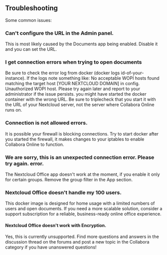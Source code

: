 
## Troubleshooting

Some common issues:

### Can't configure the URL in the Admin panel.

This is most likely caused by the Documents app being enabled. Disable it and you can set the URL.

### I get connection errors when trying to open documents


Be sure to check the error log from docker (docker logs id-of-your-instance). If the logs note something like:
No acceptable WOPI hosts found matching the target host [YOUR NEXTCLOUD DOMAIN] in config.
Unauthorized WOPI host. Please try again later and report to your administrator if the issue persists.
you might have started the docker container with the wrong URL. Be sure to triplecheck that you start it with the URL of your Nextcloud server, not the server where Collabora Online runs on.

### Connection is not allowed errors.

It is possible your firewall is blocking connections. Try to start docker after you started the firewall, it makes changes to your iptables to enable Collabora Online to function.

### We are sorry, this is an unexpected connection error. Please try again. error.

The Nextcloud Office app doesn't work at the moment, if you enable it only for certain groups. Remove the group filter in the App section.

### Nextcloud Office doesn't handle my 100 users.

This docker image is designed for home usage with a limited numbers of users and open documents. If you need a more scalable solution, consider a support subscription for a reliable, business-ready online office experience.

#### Nextcloud Office doesn't work with Encryption.

Yes, this is currently unsupported. Find more questions and answers in the discussion thread on the forums and post a new topic in the Collabora category if you have unanswered questions!
